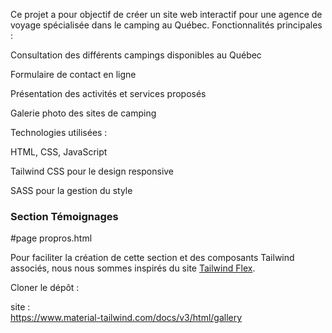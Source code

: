 Ce projet a pour objectif de créer un site web interactif pour une agence de voyage spécialisée dans le camping au Québec.
Fonctionnalités principales :

Consultation des différents campings disponibles au Québec

Formulaire de  contact en ligne

Présentation des activités et services proposés

Galerie photo des sites de camping


Technologies utilisées :

HTML, CSS, JavaScript

Tailwind CSS pour le design responsive

SASS pour la gestion du style


### Section Témoignages
#page propros.html

Pour faciliter la création de cette section et des composants Tailwind associés, nous nous sommes inspirés du site [Tailwind Flex](https://tailwindflex.com/@samuel33/simple-testimonial).



Cloner le dépôt :

site :  
https://www.material-tailwind.com/docs/v3/html/gallery